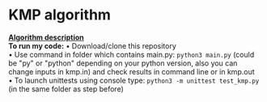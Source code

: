 # KMP algorithm  
**[Algorithm description](https://en.wikipedia.org/wiki/Knuth–Morris–Pratt_algorithm)**  
**To run my code:**
• Download/clone this repository  
• Use command in folder which contains main.py: ```python3 main.py``` (could be "py" or "python" depending on your python version, also you can change inputs in kmp.in) and check results in command line or in kmp.out  
• To launch unittests using console type: ```python3 -m unittest test_kmp.py``` (in the same folder as step before)  
